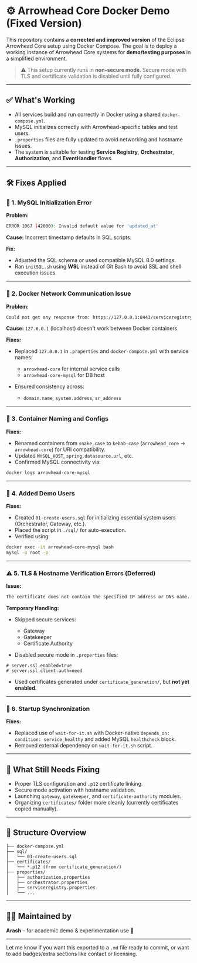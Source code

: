 # ⚙️ Arrowhead Core Docker Demo (Fixed Version)

This repository contains a **corrected and improved version** of the Eclipse Arrowhead Core setup using Docker Compose. The goal is to deploy a working instance of Arrowhead Core systems for **demo/testing purposes** in a simplified environment.

> ⚠️ This setup currently runs in **non-secure mode**. Secure mode with TLS and certificate validation is disabled until fully configured.

---

## ✅ What's Working

* All services build and run correctly in Docker using a shared `docker-compose.yml`.
* MySQL initializes correctly with Arrowhead-specific tables and test users.
* `.properties` files are fully updated to avoid networking and hostname issues.
* The system is suitable for testing **Service Registry**, **Orchestrator**, **Authorization**, and **EventHandler** flows.

---

## 🛠️ Fixes Applied

### 🔧 1. MySQL Initialization Error

**Problem:**

```bash
ERROR 1067 (42000): Invalid default value for 'updated_at'
```

**Cause:** Incorrect timestamp defaults in SQL scripts.

**Fix:**

* Adjusted the SQL schema or used compatible MySQL 8.0 settings.
* Ran `initSQL.sh` using **WSL** instead of Git Bash to avoid SSL and shell execution issues.

---

### 🔧 2. Docker Network Communication Issue

**Problem:**

```bash
Could not get any response from: https://127.0.0.1:8443/serviceregistry/echo
```

**Cause:** `127.0.0.1` (localhost) doesn't work between Docker containers.

**Fixes:**

* Replaced `127.0.0.1` in `.properties` and `docker-compose.yml` with service names:

  * `arrowhead-core` for internal service calls
  * `arrowhead-core-mysql` for DB host
* Ensured consistency across:

  * `domain.name`, `system.address`, `sr_address`

---

### 🔧 3. Container Naming and Configs

**Fixes:**

* Renamed containers from `snake_case` to `kebab-case` (`arrowhead_core` → `arrowhead-core`) for URI compatibility.
* Updated `MYSQL_HOST`, `spring.datasource.url`, etc.
* Confirmed MySQL connectivity via:

```bash
docker logs arrowhead-core-mysql
```

---

### 🔧 4. Added Demo Users

**Fixes:**

* Created `01-create-users.sql` for initializing essential system users (Orchestrator, Gateway, etc.).
* Placed the script in `./sql/` for auto-execution.
* Verified using:

```bash
docker exec -it arrowhead-core-mysql bash
mysql -u root -p
```

---

### ⚠️ 5. TLS & Hostname Verification Errors (Deferred)

**Issue:**

```bash
The certificate does not contain the specified IP address or DNS name...
```

**Temporary Handling:**

* Skipped secure services:

  * Gateway
  * Gatekeeper
  * Certificate Authority
* Disabled secure mode in `.properties` files:

```properties
# server.ssl.enabled=true
# server.ssl.client-auth=need
```

* Used certificates generated under `certificate_generation/`, but **not yet enabled**.

---

### 🔧 6. Startup Synchronization

**Fixes:**

* Replaced use of `wait-for-it.sh` with Docker-native `depends_on: condition: service_healthy` and added MySQL `healthcheck` block.
* Removed external dependency on `wait-for-it.sh` script.

---

## 🧪 What Still Needs Fixing

* Proper TLS configuration and `.p12` certificate linking.
* Secure mode activation with hostname validation.
* Launching `gateway`, `gatekeeper`, and `certificate-authority` modules.
* Organizing `certificates/` folder more cleanly (currently certificates copied manually).

---

## 📁 Structure Overview

```
├── docker-compose.yml
├── sql/
│   └── 01-create-users.sql
├── certificates/
│   └── *.p12 (from certificate_generation/)
├── properties/
│   ├── authorization.properties
│   ├── orchestrator.properties
│   ├── serviceregistry.properties
│   └── ...
```

---

## 👩‍💻 Maintained by

**Arash** – for academic demo & experimentation use 🚀

---

Let me know if you want this exported to a `.md` file ready to commit, or want to add badges/extra sections like contact or licensing.
